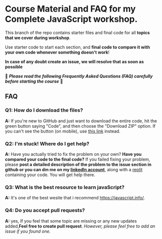 # Course Material and FAQ for my Complete JavaScript workshop.

This branch of the repo contains starter files and final code for all **topics that we cover during workshop**.

Use starter code to start each section, and **final code to compare it with your own code whenever something doesn't work**!

**In case of any doubt create an issue, we will resolve that as soon as possible**

🚨 **_Please read the following Frequently Asked Questions (FAQ) carefully before starting the course_** 🚨

## FAQ

### Q1: How do I download the files?

**A:** If you're new to GitHub and just want to download the entire code, hit the green button saying "Code", and then choose the "Download ZIP" option. If you can't see the button (on mobile), use [this link](https://github.com/ArunPatel02/JavaScript-Webinar/archive/master.zip) instead.

### Q2: I'm stuck! Where do I get help?

**A:** Have you actually tried to fix the problem on your own? **Have you compared your code to the final code?** If you failed fixing your problem, please **post a detailed description of the problem to the issue section in github or you can dm me on my [linkedln account](https://www.linkedin.com/in/arun-patel-542924219)**, along with a [replit](https://replit.com/@ArunPatel02/GDSC-Web-Development-Workshop) containing your code. You will get help there.

### Q3: What is the best resource to learn javaScript?

**A:** It's one of the best wesite that i recommend <https://javascript.info/>.

### Q4: Do you accept pull requests?

**A:** yes, If you feel that some topic are missing or any new updates added,**Feel free to create pull request**. _However, please feel free to add an issue if you found one._
